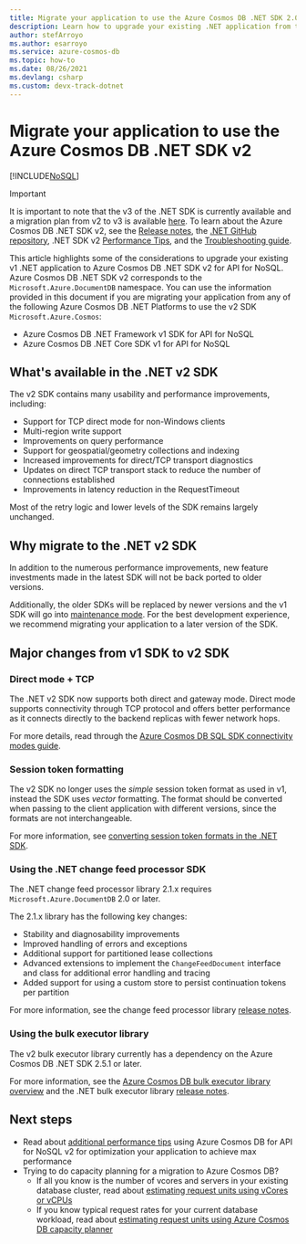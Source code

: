 ```yaml
---
title: Migrate your application to use the Azure Cosmos DB .NET SDK 2.0 (Microsoft.Azure.Cosmos)
description: Learn how to upgrade your existing .NET application from the v1 SDK to .NET SDK v2 for API for NoSQL.
author: stefArroyo
ms.author: esarroyo
ms.service: azure-cosmos-db
ms.topic: how-to
ms.date: 08/26/2021
ms.devlang: csharp
ms.custom: devx-track-dotnet
---
```


# Migrate your application to use the Azure Cosmos DB .NET SDK v2
[!INCLUDE[NoSQL](../includes/appliesto-nosql.md)]

> [!IMPORTANT]
> It is important to note that the v3 of the .NET SDK is currently available and a migration plan from v2 to v3 is available [here](migrate-dotnet-v3.md). To learn about the Azure Cosmos DB .NET SDK v2, see the [Release notes](sdk-dotnet-v2.md), the [.NET GitHub repository](https://github.com/Azure/azure-cosmos-dotnet-v2), .NET SDK v2 [Performance Tips](performance-tips.md), and the [Troubleshooting guide](troubleshoot-dotnet-sdk.md).
>

This article highlights some of the considerations to upgrade your existing v1 .NET application to Azure Cosmos DB .NET SDK v2 for API for NoSQL. Azure Cosmos DB .NET SDK v2 corresponds to the `Microsoft.Azure.DocumentDB` namespace. You can use the information provided in this document if you are migrating your application from any of the following Azure Cosmos DB .NET Platforms to use the v2 SDK `Microsoft.Azure.Cosmos`:

* Azure Cosmos DB .NET Framework v1 SDK for API for NoSQL
* Azure Cosmos DB .NET Core SDK v1 for API for NoSQL

## What's available in the .NET v2 SDK

The v2 SDK contains many usability and performance improvements, including:

* Support for TCP direct mode for non-Windows clients
* Multi-region write support
* Improvements on query performance
* Support for geospatial/geometry collections and indexing
* Increased improvements for direct/TCP transport diagnostics
* Updates on direct TCP transport stack to reduce the number of connections established
* Improvements in latency reduction in the RequestTimeout

Most of the retry logic and lower levels of the SDK remains largely unchanged.

## Why migrate to the .NET v2 SDK

In addition to the numerous performance improvements, new feature investments made in the latest SDK will not be back ported to older versions.

Additionally, the older SDKs will be replaced by newer versions and the v1 SDK will go into [maintenance mode](sdk-dotnet-v2.md). For the best development experience, we recommend migrating your application to a later version of the SDK.

## Major changes from v1 SDK to v2 SDK

### Direct mode + TCP

The .NET v2 SDK now supports both direct and gateway mode. Direct mode supports connectivity through TCP protocol and offers better performance as it connects directly to the backend replicas with fewer network hops.

For more details, read through the [Azure Cosmos DB SQL SDK connectivity modes guide](sdk-connection-modes.md).

### Session token formatting

The v2 SDK no longer uses the *simple* session token format as used in v1, instead the SDK uses *vector* formatting. The format should be converted when passing to the client application with different versions, since the formats are not interchangeable.

For more information, see [converting session token formats in the .NET SDK](how-to-convert-session-token.md).

### Using the .NET change feed processor SDK

The .NET change feed processor library 2.1.x requires `Microsoft.Azure.DocumentDB` 2.0 or later.

The 2.1.x library has the following key changes:

* Stability and diagnosability improvements
* Improved handling of errors and exceptions
* Additional support for partitioned lease collections
* Advanced extensions to implement the `ChangeFeedDocument` interface and class for additional error handling and tracing
* Added support for using a custom store to persist continuation tokens per partition

For more information, see the change feed processor library [release notes](sdk-dotnet-change-feed-v2.md).

### Using the bulk executor library

The v2 bulk executor library currently has a dependency on the Azure Cosmos DB .NET SDK 2.5.1 or later.

For more information, see the [Azure Cosmos DB bulk executor library overview](../bulk-executor-overview.md) and the .NET bulk executor library [release notes](sdk-dotnet-bulk-executor-v2.md).

## Next steps

* Read about [additional performance tips](quickstart-dotnet.md) using Azure Cosmos DB for API for NoSQL v2 for optimization your application to achieve max performance
* Trying to do capacity planning for a migration to Azure Cosmos DB?
    * If all you know is the number of vcores and servers in your existing database cluster, read about [estimating request units using vCores or vCPUs](../convert-vcore-to-request-unit.md) 
    * If you know typical request rates for your current database workload, read about [estimating request units using Azure Cosmos DB capacity planner](estimate-ru-with-capacity-planner.md)
